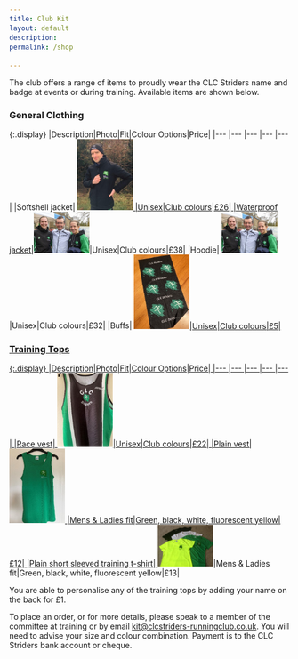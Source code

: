 ```yaml
---
title: Club Kit
layout: default
description:
permalink: /shop

---
```


The club offers a range of items to proudly wear the CLC Striders name and badge at events or during training. Available items are shown below.

### General Clothing

{:.display}
|Description|Photo|Fit|Colour Options|Price|
|--- |--- |--- |--- |--- |
|Softshell jacket| <a href="/images/kit/Softshell_jacket.jpg"><img src=" /images/kit/Softshell_jacket.jpg" width="100"> |Unisex|Club colours|£26|
|Waterproof jacket|<a href="/images/kit/kit_2.jpg"><img src=" /images/kit/kit_2.jpg" width="100"></a>|Unisex|Club colours|£38|
|Hoodie| <a href="/images/kit/kit_2.jpg"><img src=" /images/kit/kit_2.jpg" width="100"></a>|Unisex|Club colours|£32|
|Buffs| <a href="/images/kit/Buff.jpg"><img src=" /images/kit/Buff.jpg" width="100">|Unisex|Club colours|£5|

### Training Tops

{:.display}
|Description|Photo|Fit|Colour Options|Price|
|--- |--- |--- |--- |--- |
|Race vest| <a href="/images/kit/Race_vest_1.jpg"><img src=" /images/kit/Race_vest_1.jpg" width="100">|Unisex|Club colours|£22|
|Plain vest| <a href="/images/kit/Plain_vest.jpg"><img src=" /images/kit/Plain_vest.jpg" width="100"> |Mens & Ladies fit|Green, black, white, fluorescent yellow|£12|
|Plain short sleeved training t-shirt| <a href="/images/kit/Kit2018_01.jpg"><img src=" /images/kit/Kit2018_01.jpg" width="100"></a>|Mens & Ladies fit|Green, black, white, fluorescent yellow|£13|

You are able to personalise any of the training tops by adding your name on the back for £1.

To place an order, or for more details, please speak to a member of the committee at training or by email <kit@clcstriders-runningclub.co.uk>. You will need to advise your size and colour combination. Payment is to the CLC Striders bank account or cheque. 
